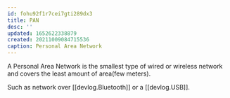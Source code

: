 ```yaml
---
id: fohu92f1r7cei7gti289dx3
title: PAN
desc: ''
updated: 1652622338879
created: 20211009084715536
caption: Personal Area Network
---
```


A Personal Area Network is the smallest type of wired or wireless network and covers the least amount of area(few meters).

Such as network over [[devlog.Bluetooth]] or a [[devlog.USB]].
